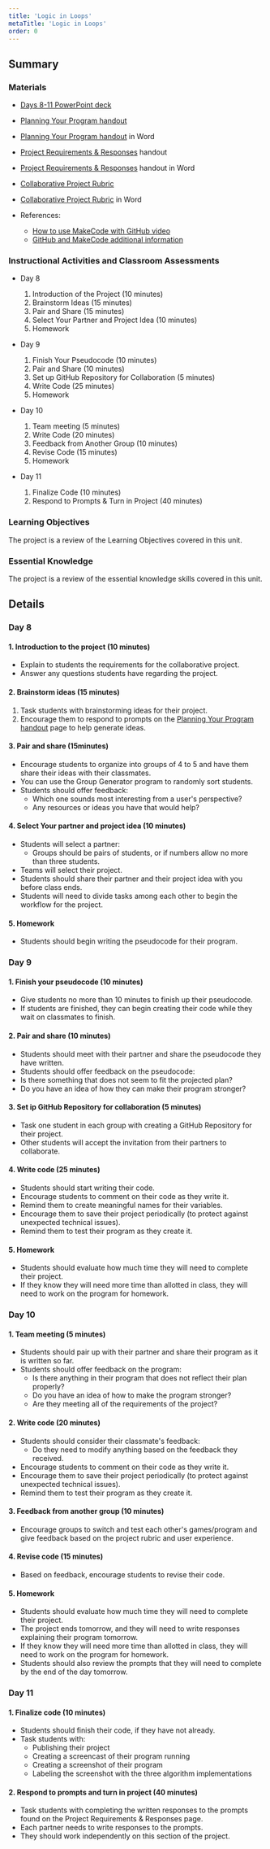 ```yaml
---
title: 'Logic in Loops'
metaTitle: 'Logic in Loops'
order: 0
---
```


## Summary

### Materials

* [Days 8-11 PowerPoint deck]()
* <a href="/unit-5/day-8-11/planning-your-program">Planning Your Program handout</a>
* [Planning Your Program handout]() in Word
* <a href="/unit-5/day-8-11/project-requirements-responses">Project Requirements & Responses</a> handout
* [Project Requirements & Responses]() handout in Word
* <a href="/unit-5/day-8-11/collaborative-project-rubric">Collaborative Project Rubric</a>
* [Collaborative Project Rubric]() in Word

* References:
    * [How to use MakeCode with GitHub video]()
    * [GitHub and MakeCode additional information]()

### Instructional Activities and Classroom Assessments

* Day 8 
    1. Introduction of the Project (10 minutes)
    2. Brainstorm Ideas (15 minutes)
    3. Pair and Share (15 minutes)
    4. Select Your Partner and Project Idea (10 minutes)
    5. Homework

* Day 9 
    1. Finish Your Pseudocode (10 minutes)
    2. Pair and Share (10 minutes)
    3. Set up GitHub Repository for Collaboration (5 minutes)
    4. Write Code (25 minutes)
    5. Homework

* Day 10 
    1. Team meeting (5 minutes)
    2. Write Code (20 minutes)
    3. Feedback from Another Group (10 minutes)
    4. Revise Code (15 minutes)
    5. Homework

* Day 11
    1. Finalize Code (10 minutes)
    2. Respond to Prompts & Turn in Project (40 minutes)

### Learning Objectives

The project is a review of the Learning Objectives covered in this unit.

### Essential Knowledge 

The project is a review of the essential knowledge skills covered in this unit.

## Details

### Day 8 

#### 1. Introduction to the project (10 minutes) 

* Explain to students the requirements for the collaborative project.
* Answer any questions students have regarding the project.

#### 2. Brainstorm ideas (15 minutes) 

1. Task students with brainstorming ideas for their project.
2. Encourage them to respond to prompts on the <a href="/unit-5/day-8-11/planning-your-program">Planning Your Program handout</a> page to help generate ideas.

#### 3. Pair and share (15minutes)

* Encourage students to organize into groups of 4 to 5 and have them share their ideas with their classmates.
* You can use the Group Generator program to randomly sort students.
* Students should offer feedback:
    * Which one sounds most interesting from a user's perspective?
    * Any resources or ideas you have that would help?

#### 4. Select Your partner and project idea (10 minutes)

* Students will select a partner:
    * Groups should be pairs of students, or if numbers allow no more than three students.
* Teams will select their project.
* Students should share their partner and their project idea with you before class ends.
* Students will need to divide tasks among each other to begin the workflow for the project.

#### 5. Homework

* Students should begin writing the pseudocode for their program.

### Day 9

#### 1. Finish your pseudocode (10 minutes)

* Give students no more than 10 minutes to finish up their pseudocode.
* If students are finished, they can begin creating their code while they wait on classmates to finish.

#### 2. Pair and share (10 minutes)

* Students should meet with their partner and share the pseudocode they have written.
* Students should offer feedback on the pseudocode:
* Is there something that does not seem to fit the projected plan?
* Do you have an idea of how they can make their program stronger?

#### 3. Set ip GitHub Repository for collaboration (5 minutes)

* Task one student in each group with creating a GitHub Repository for their project.
* Other students will accept the invitation from their partners to collaborate.

#### 4. Write code (25 minutes)

* Students should start writing their code.
* Encourage students to comment on their code as they write it.
* Remind them to create meaningful names for their variables.
* Encourage them to save their project periodically (to protect against unexpected technical issues).
* Remind them to test their program as they create it.

#### 5. Homework

* Students should evaluate how much time they will need to complete their project.
* If they know they will need more time than allotted in class, they will need to work on the program for homework.

### Day 10 

#### 1. Team meeting (5 minutes) 

* Students should pair up with their partner and share their program as it is written so far.
* Students should offer feedback on the program:
    * Is there anything in their program that does not reflect their plan properly?
    * Do you have an idea of how to make the program stronger?
    * Are they meeting all of the requirements of the project?

#### 2. Write code (20 minutes)

* Students should consider their classmate's feedback:
    * Do they need to modify anything based on the feedback they received.
* Encourage students to comment on their code as they write it.
* Encourage them to save their project periodically (to protect against unexpected technical issues).
* Remind them to test their program as they create it.

#### 3. Feedback from another group (10 minutes)

* Encourage groups to switch and test each other's games/program and give feedback based on the project rubric and user experience.

#### 4. Revise code (15 minutes)

* Based on feedback, encourage students to revise their code. 

#### 5. Homework 

* Students should evaluate how much time they will need to complete their project.
* The project ends tomorrow, and they will need to write responses explaining their program tomorrow.
* If they know they will need more time than allotted in class, they will need to work on the program for homework.
* Students should also review the prompts that they will need to complete by the end of the day tomorrow.

### Day 11

#### 1. Finalize code (10 minutes) 

* Students should finish their code, if they have not already.
* Task students with:
    * Publishing their project
    * Creating a screencast of their program running
    * Creating a screenshot of their program
    * Labeling the screenshot with the three algorithm implementations

#### 2. Respond to prompts and turn in project (40 minutes)

* Task students with completing the written responses to the prompts found on the Project Requirements & Responses page.
* Each partner needs to write responses to the prompts.
* They should work independently on this section of the project.